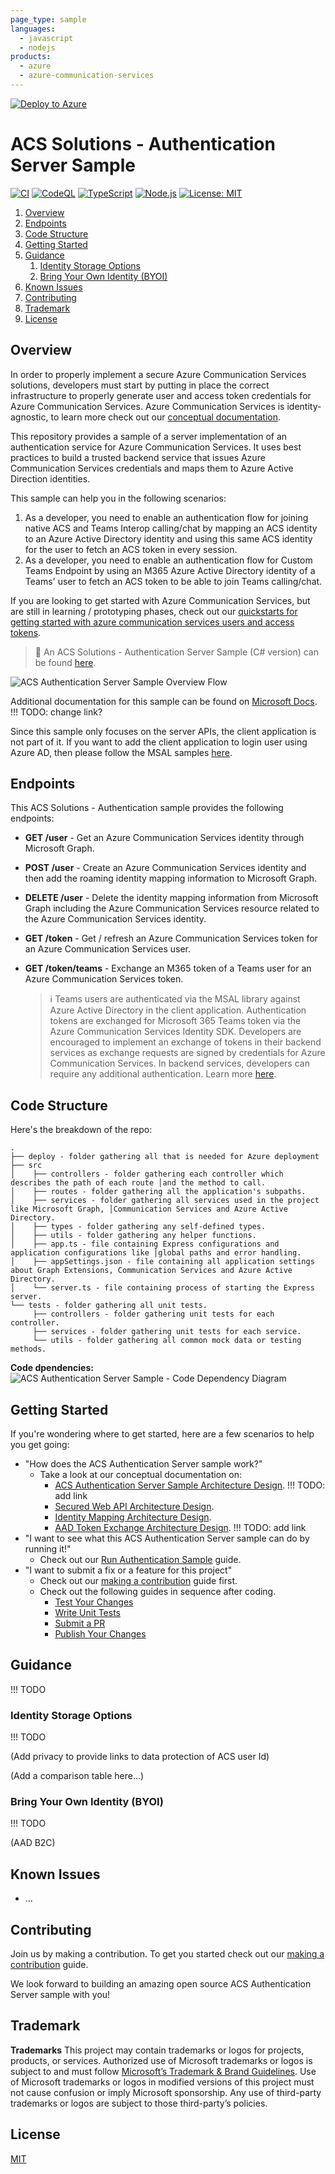 ```yaml
---
page_type: sample
languages:
  - javascript
  - nodejs
products:
  - azure
  - azure-communication-services
---
```


[![Deploy to Azure](https://aka.ms/deploytoazurebutton)]()

# ACS Solutions - Authentication Server Sample

[![CI](https://github.com/Azure-Samples/communication-services-authentication-hero-nodejs/actions/workflows/ci.yml/badge.svg)](https://github.com/Azure-Samples/communication-services-authentication-hero-nodejs/actions/workflows/ci.yml)
[![CodeQL](https://github.com/Azure-Samples/communication-services-authentication-hero-nodejs/actions/workflows/codeql-analysis.yml/badge.svg)](https://github.com/Azure-Samples/communication-services-authentication-hero-nodejs/actions/workflows/codeql-analysis.yml)
[![TypeScript](https://img.shields.io/badge/%3C%2F%3E-TypeScript-%230074c1.svg)](https://www.typescriptlang.org/)
[![Node.js](https://img.shields.io/badge/%3C%2F%3E-Node.js-%230074c1.svg)](https://nodejs.org/en/)
[![License: MIT](https://img.shields.io/badge/License-MIT-yellow.svg)](https://opensource.org/licenses/MIT)

1. [Overview](#overview)
2. [Endpoints](#endpoints)
3. [Code Structure](#code-structure)
4. [Getting Started](#getting-started)
5. [Guidance](#guidance)
   1. [Identity Storage Options](#identity-storage-options)
   2. [Bring Your Own Identity (BYOI)](#bring-your-own-identity-byoi)
6. [Known Issues](#known-issues)
7. [Contributing](#contributing)
8. [Trademark](#trademark)
9. [License](#license)

## Overview

In order to properly implement a secure Azure Communication Services solutions, developers must start by putting in place the correct infrastructure to properly generate user and access token credentials for Azure Communication Services. Azure Communication Services is identity-agnostic, to learn more check out our [conceptual documentation](https://docs.microsoft.com/azure/communication-services/concepts/identity-model).

This repository provides a sample of a server implementation of an authentication service for Azure Communication Services. It uses best practices to build a trusted backend service that issues Azure Communication Services credentials and maps them to Azure Active Direction identities. 

This sample can help you in the following scenarios:
1. As a developer, you need to enable an authentication flow for joining native ACS and Teams Interop calling/chat by mapping an ACS identity to an Azure Active Directory identity and using this same ACS identity for the user to fetch an ACS token in every session.
2. As a developer, you need to enable an authentication flow for Custom Teams Endpoint by using an M365 Azure Active Directory identity of a Teams' user to fetch an ACS token to be able to join Teams calling/chat.

If you are looking to get started with Azure Communication Services, but are still in learning / prototyping phases, check out our [quickstarts for getting started with azure communication services users and access tokens](https://docs.microsoft.com/en-us/azure/communication-services/quickstarts/access-tokens?pivots=programming-language-javascript).

> :loudspeaker: An ACS Solutions - Authentication Server Sample (C# version) can be found [here](https://github.com/Azure-Samples/communication-services-authentication-hero-csharp).

![ACS Authentication Server Sample Overview Flow](docs/images/ACS-Authentication-Server-Sample_Overview-Flow.png)

Additional documentation for this sample can be found on [Microsoft Docs](https://docs.microsoft.com/azure/communication-services/samples/calling-hero-sample). !!! TODO: change link?

Since this sample only focuses on the server APIs, the client application is not part of it. If you want to add the client application to login user using Azure AD, then please follow the MSAL samples [here](https://github.com/AzureAD/microsoft-authentication-library-for-js).

## Endpoints

This ACS Solutions - Authentication sample provides the following endpoints:

- **GET /user** - Get an Azure Communication Services identity through Microsoft Graph.

- **POST /user** - Create an Azure Communication Services identity and then add the roaming identity mapping information to Microsoft Graph.

- **DELETE /user** - Delete the identity mapping information from Microsoft Graph including the Azure Communication Services resource related to the Azure Communication Services identity.

- **GET /token** - Get / refresh an Azure Communication Services token for an Azure Communication Services user.

- **GET /token/teams** - Exchange an M365 token of a Teams user for an Azure Communication Services token.

  > :information_source: Teams users are authenticated via the MSAL library against Azure Active Directory in the client application. Authentication tokens are exchanged for Microsoft 365 Teams token via the Azure Communication Services Identity SDK. Developers are encouraged to implement an exchange of tokens in their backend services as exchange requests are signed by credentials for Azure Communication Services. In backend services, developers can require any additional authentication. Learn more [here](https://docs.microsoft.com/en-ca/azure/communication-services/concepts/teams-interop#microsoft-365-teams-identity).

## Code Structure

Here's the breakdown of the repo:

```
.
├── deploy - folder gathering all that is needed for Azure deployment
├── src
│    ├── controllers - folder gathering each controller which describes the path of each route │and the method to call.
│    ├── routes - folder gathering all the application's subpaths.
│    ├── services - folder gathering all services used in the project like Microsoft Graph, │Communication Services and Azure Active Directory.
│    ├── types - folder gathering any self-defined types.
│    ├── utils - folder gathering any helper functions.
│    ├── app.ts - file containing Express configurations and application configurations like │global paths and error handling.
│    ├── appSettings.json - file containing all application settings about Graph Extensions, Communication Services and Azure Active Directory.
│    └── server.ts - file containing process of starting the Express server.
└── tests - folder gathering all unit tests.
     ├── controllers - folder gathering unit tests for each controller.
     ├── services - folder gathering unit tests for each service.
     └── utils - folder gathering all common mock data or testing methods.
```

**Code dpendencies:**
![ACS Authentication Server Sample - Code Dependency Diagram](/docs/images/ACS-Authentication-Server-sample_Dependency-Diagram.png)

## Getting Started

If you're wondering where to get started, here are a few scenarios to help you get going:

* "How does the ACS Authentication Server sample work?"
  * Take a look at our conceptual documentation on:
    - [ACS Authentication Server Sample Architecture Design](). !!! TODO: add link
    - [Secured Web API Architecture Design](./docs/design-guides/Secured-Web-API-Design.md).
    - [Identity Mapping Architecture Design](./docs/design-guides/Identity-Mapping-Design_Graph-Open-Extensions.md).
    - [AAD Token Exchange Architecture Design](). !!! TODO: add link
* "I want to see what this ACS Authentication Server sample can do by running it!"
  * Check out our [Run Authentication Sample](<docs/contribution-guides/3. run-authentication-sample.md>) guide.
* "I want to submit a fix or a feature for this project"
  * Check out our [making a contribution](CONTRIBUTING.md) guide first.
  * Check out the following guides in sequence after coding.
    * [Test Your Changes](<docs/contribution-guides/4. test-your-changes.md>)
    * [Write Unit Tests](<docs/contribution-guides/5. write-unit-tests.md>)
    * [Submit a PR](<docs/contribution-guides/6. submit-a-pr.md>)
    * [Publish Your Changes](<docs/contribution-guides/7. publish-your-changes.md>)

## Guidance

!!! TODO

### Identity Storage Options

!!! TODO

(Add privacy to provide links to data protection of ACS user Id)

(Add a comparison table here...)

### Bring Your Own Identity (BYOI)

!!! TODO

(AAD B2C)

## Known Issues

- ...

## Contributing

Join us by making a contribution. To get you started check out our [making a contribution](CONTRIBUTING.md) guide.

We look forward to building an amazing open source ACS Authentication Server sample with you!

## Trademark

**Trademarks** This project may contain trademarks or logos for projects, products, or services. Authorized use of Microsoft trademarks or logos is subject to and must follow [Microsoft’s Trademark & Brand Guidelines](https://www.microsoft.com/en-us/legal/intellectualproperty/trademarks/usage/general). Use of Microsoft trademarks or logos in modified versions of this project must not cause confusion or imply Microsoft sponsorship. Any use of third-party trademarks or logos are subject to those third-party’s policies.

## License

[MIT](LICENSE.md)
